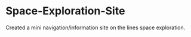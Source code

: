 # Space-Exploration-Site
Created a mini navigation/information site on the lines space exploration.
